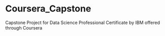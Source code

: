 # Coursera_Capstone
Capstone Project for Data Science Professional Certificate by IBM offered through Coursera
